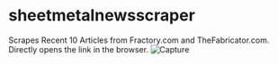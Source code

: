 # sheetmetalnewsscraper
Scrapes Recent 10 Articles from Fractory.com and TheFabricator.com. Directly opens the link in the browser.
![Capture](https://user-images.githubusercontent.com/8091212/103474328-d5298c80-4dc8-11eb-8dcf-665e52ea5750.JPG)
